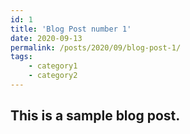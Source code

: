 ```yaml
---
id: 1
title: 'Blog Post number 1'
date: 2020-09-13
permalink: /posts/2020/09/blog-post-1/
tags:
	- category1
	- category2
---
```



## This is a sample blog post. 
